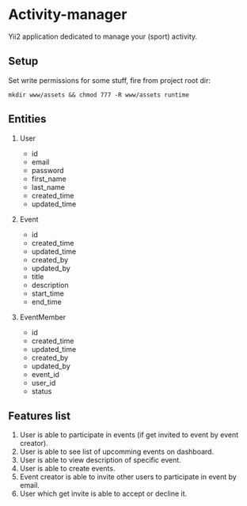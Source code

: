 # Activity-manager

Yii2 application dedicated to manage your (sport) activity.

## Setup

Set write permissions for some stuff, fire from project root dir:

    mkdir www/assets && chmod 777 -R www/assets runtime

## Entities

1. User
    - id
    - email
    - password
    - first_name
    - last_name
    - created_time
    - updated_time

2. Event
    - id
    - created_time
    - updated_time
    - created_by
    - updated_by
    - title
    - description
    - start_time
    - end_time

3. EventMember
    - id
    - created_time
    - updated_time
    - created_by
    - updated_by
    - event_id
    - user_id
    - status


## Features list

1. User is able to participate in events (if get invited to event by event creator).
2. User is able to see list of upcomming events on dashboard.
3. User is able to view description of specific event.
4. User is able to create events.
5. Event creator is able to invite other users to participate in event by email.
6. User which get invite is able to accept or decline it.
